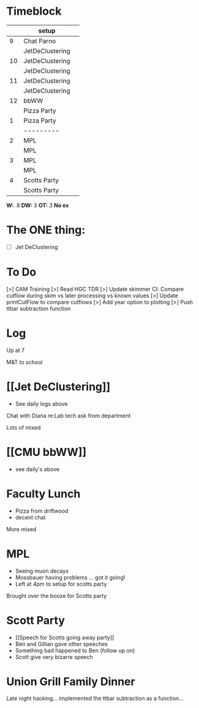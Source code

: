 # Timeblock

|     | setup           |     |
| --- | --------------- | --- |
| 9   | Chat Parno      |     |
|     | JetDeClustering |     |
| 10  | JetDeClustering |     |
|     | JetDeClustering |     |
| 11  | JetDeClustering |     |
|     | JetDeClustering |     |
| 12  | bbWW            |     |
|     | Pizza Party     |     |
| 1   | Pizza Party     |     |
|     | ---------       |     |
| 2   | MPL             |     |
|     | MPL             |     |
| 3   | MPL             |     |
|     | MPL             |     |
| 4   | Scotts Party    |     |
|     | Scotts Party    |     |

**W:**. 8 
**DW:** 3
**OT:** 3 
**No ex**

# The ONE thing: 
- [ ] Jet DeClustering


# To Do
[>] CAM Training
[>] Read HGC TDR
[>] Update skimmer CI: Compare cutflow during skim vs later processing vs known values
[>] Update printCutFlow to compare cutflows
[>] Add year option to plotting
[>] Push ttbar subtraction function 



# Log

Up at 7 

M&T to school

# [[Jet DeClustering]]
- See daily logs above

Chat with Diana re:Lab tech ask from department

Lots of mixed

# [[CMU bbWW]]
- see daily's above


# Faculty Lunch
- Pizza from driftwood
- decent chat

More mixed

# MPL
* Seeing muon decays
* Mossbauer having problems ... got it going!
* Left at 4pm to setup for scotts party

Brought over the booze for Scotts party

# Scott Party
- [[Speech for Scotts going away party]]
- Ben and Gillian gave other speeches 
- Something bad happened to Ben (follow up on)
- Scott give very bizarre speech

# Union Grill Family Dinner

Late night hacking... implemented the ttbar subtraction as a function...
